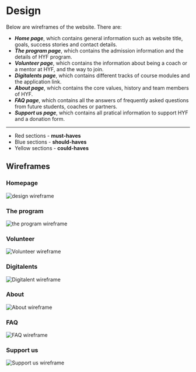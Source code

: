 # Design

Below are wireframes of the website. There are:

- _**Home page**_, which contains general information such as website title,
  goals, success stories and contact details.
- _**The program page**_, which contains the admission information and the
  details of HYF program.
- _**Volunteer page**_, which contains the information about being a coach or a
  mentor at HYF, and the way to join.
- _**Digitalents page**_, which contains different tracks of course modules and
  the application link.
- _**About page**_, which contains the core values, history and team members of
  HYF.
- _**FAQ page**_, which contains all the answers of frequently asked questions
  from future students, coaches or partners.
- _**Support us page**_, which contains all pratical information to support HYF
  and a donation form.

---

- Red sections - **must-haves**
- Blue sections - **should-haves**
- Yellow sections - **could-haves**

## Wireframes

<!-- provide a link to your wireframe documenting on Figma, or wherever it is -->

### Homepage

![design wireframe](../planning/images/hyf-wireframe.jpg)

### The program

![the program wireframe](../planning/images/the%20program%20wireframe.png)

### Volunteer

![Volunteer wireframe](../planning/images/volunteer%20wireframe.png)

### Digitalents

![Digitalent wireframe](../planning/images/digitalent%20wireframe.png)

### About

![About wireframe](../planning/images/about%20wireframe.png)

### FAQ

![FAQ wireframe](../planning/images/faq%20wireframe.png)

### Support us

![Support us wireframe](../planning/images/support%20us%20wireframe.png)
